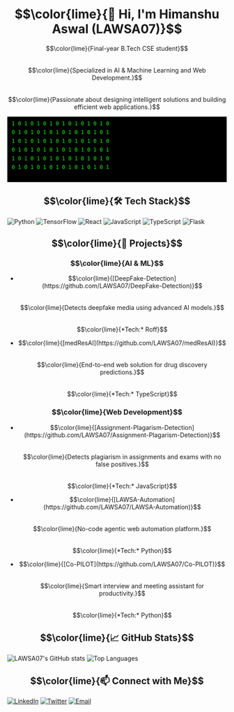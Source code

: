 # $$\color{lime}{👋 Hi, I'm Himanshu Aswal (LAWSA07)}$$

$$\color{lime}{Final-year B.Tech CSE student}$$  
$$\color{lime}{Specialized in AI & Machine Learning and Web Development.}$$  
$$\color{lime}{Passionate about designing intelligent solutions and building efficient web applications.}$$

<svg width="100%" height="150" xmlns="http://www.w3.org/2000/svg">
  <rect width="100%" height="150" fill="black"/>
  <text x="10" y="20" fill="lime" font-family="monospace" font-size="12">1 0 1 0 1 0 1 0 1 0 1 0 1 0 1 0</text>
  <text x="10" y="40" fill="lime" font-family="monospace" font-size="12">0 1 0 1 0 1 0 1 0 1 0 1 0 1 0 1</text>
  <text x="10" y="60" fill="lime" font-family="monospace" font-size="12">1 0 1 0 1 0 1 0 1 0 1 0 1 0 1 0</text>
  <text x="10" y="80" fill="lime" font-family="monospace" font-size="12">0 1 0 1 0 1 0 1 0 1 0 1 0 1 0 1</text>
  <text x="10" y="100" fill="lime" font-family="monospace" font-size="12">1 0 1 0 1 0 1 0 1 0 1 0 1 0 1 0</text>
  <text x="10" y="120" fill="lime" font-family="monospace" font-size="12">0 1 0 1 0 1 0 1 0 1 0 1 0 1 0 1</text>
  <!-- Extend for more 'rain' effect if desired -->
</svg>

## $$\color{lime}{🛠️ Tech Stack}$$

![Python](https://img.shields.io/badge/Python-3776AB?logo=python&logoColor=white)
![TensorFlow](https://img.shields.io/badge/TensorFlow-FF6F00?logo=tensorflow&logoColor=white)
![React](https://img.shields.io/badge/React-61DAFB?logo=react&logoColor=black)
![JavaScript](https://img.shields.io/badge/JavaScript-F7DF1E?logo=javascript&logoColor=black)
![TypeScript](https://img.shields.io/badge/TypeScript-3178C6?logo=typescript&logoColor=white)
![Flask](https://img.shields.io/badge/Flask-000000?logo=flask&logoColor=white)

## $$\color{lime}{🚀 Projects}$$

### $$\color{lime}{AI & ML}$$

- $$\color{lime}{[DeepFake-Detection](https://github.com/LAWSA07/DeepFake-Detection)}$$  
  $$\color{lime}{Detects deepfake media using advanced AI models.}$$  
  $$\color{lime}{*Tech:* Roff}$$

- $$\color{lime}{[medResAI](https://github.com/LAWSA07/medResAI)}$$  
  $$\color{lime}{End-to-end web solution for drug discovery predictions.}$$  
  $$\color{lime}{*Tech:* TypeScript}$$

### $$\color{lime}{Web Development}$$

- $$\color{lime}{[Assignment-Plagarism-Detection](https://github.com/LAWSA07/Assignment-Plagarism-Detection)}$$  
  $$\color{lime}{Detects plagiarism in assignments and exams with no false positives.}$$  
  $$\color{lime}{*Tech:* JavaScript}$$

- $$\color{lime}{[LAWSA-Automation](https://github.com/LAWSA07/LAWSA-Automation)}$$  
  $$\color{lime}{No-code agentic web automation platform.}$$  
  $$\color{lime}{*Tech:* Python}$$

- $$\color{lime}{[Co-PILOT](https://github.com/LAWSA07/Co-PILOT)}$$  
  $$\color{lime}{Smart interview and meeting assistant for productivity.}$$  
  $$\color{lime}{*Tech:* Python}$$

## $$\color{lime}{📈 GitHub Stats}$$

![LAWSA07's GitHub stats](https://github-readme-stats.vercel.app/api?username=LAWSA07&show_icons=true&theme=algolia&bg_color=000000&text_color=00FF00&title_color=00FF00)
![Top Languages](https://github-readme-stats.vercel.app/api/top-langs/?username=LAWSA07&layout=compact&theme=algolia&bg_color=000000&text_color=00FF00&title_color=00FF00)

## $$\color{lime}{📫 Connect with Me}$$

[![LinkedIn](https://img.shields.io/badge/LinkedIn-0077B5?logo=linkedin&logoColor=white)](https://www.linkedin.com/in/himanshu-singh-aswal-093186271/)
[![Twitter](https://img.shields.io/badge/Twitter-1DA1F2?logo=twitter&logoColor=white)](https://twitter.com/himanshuaswal)
[![Email](https://img.shields.io/badge/Email-D14836?logo=gmail&logoColor=white)](mailto:aswalh0707@gmail.com)
